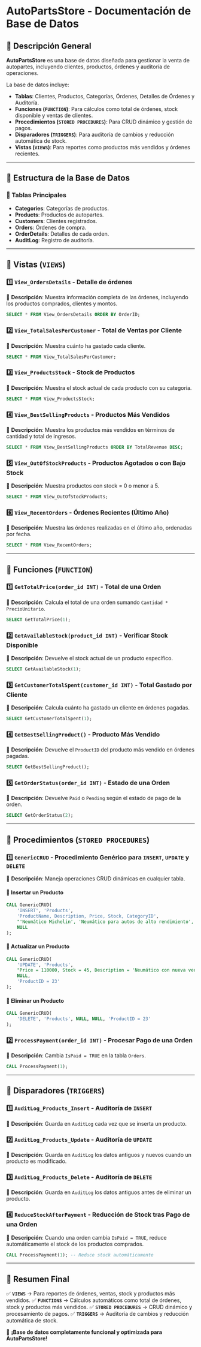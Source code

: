 # AutoPartsStore - Documentación de Base de Datos

## 📌 Descripción General
**AutoPartsStore** es una base de datos diseñada para gestionar la venta de autopartes, incluyendo clientes, productos, órdenes y auditoría de operaciones.

La base de datos incluye:
- **Tablas**: Clientes, Productos, Categorías, Órdenes, Detalles de Órdenes y Auditoría.
- **Funciones (`FUNCTION`)**: Para cálculos como total de órdenes, stock disponible y ventas de clientes.
- **Procedimientos (`STORED PROCEDURES`)**: Para CRUD dinámico y gestión de pagos.
- **Disparadores (`TRIGGERS`)**: Para auditoría de cambios y reducción automática de stock.
- **Vistas (`VIEWS`)**: Para reportes como productos más vendidos y órdenes recientes.

---

## 📂 Estructura de la Base de Datos

### 📌 Tablas Principales
- **Categories**: Categorías de productos.
- **Products**: Productos de autopartes.
- **Customers**: Clientes registrados.
- **Orders**: Órdenes de compra.
- **OrderDetails**: Detalles de cada orden.
- **AuditLog**: Registro de auditoría.

---

## 🔹 Vistas (`VIEWS`)

### **1️⃣ `View_OrdersDetails`** - Detalle de órdenes
📌 **Descripción**: Muestra información completa de las órdenes, incluyendo los productos comprados, clientes y montos.
```sql
SELECT * FROM View_OrdersDetails ORDER BY OrderID;
```

### **2️⃣ `View_TotalSalesPerCustomer`** - Total de Ventas por Cliente
📌 **Descripción**: Muestra cuánto ha gastado cada cliente.
```sql
SELECT * FROM View_TotalSalesPerCustomer;
```

### **3️⃣ `View_ProductsStock`** - Stock de Productos
📌 **Descripción**: Muestra el stock actual de cada producto con su categoría.
```sql
SELECT * FROM View_ProductsStock;
```

### **4️⃣ `View_BestSellingProducts`** - Productos Más Vendidos
📌 **Descripción**: Muestra los productos más vendidos en términos de cantidad y total de ingresos.
```sql
SELECT * FROM View_BestSellingProducts ORDER BY TotalRevenue DESC;
```

### **5️⃣ `View_OutOfStockProducts`** - Productos Agotados o con Bajo Stock
📌 **Descripción**: Muestra productos con stock = 0 o menor a 5.
```sql
SELECT * FROM View_OutOfStockProducts;
```

### **6️⃣ `View_RecentOrders`** - Órdenes Recientes (Último Año)
📌 **Descripción**: Muestra las órdenes realizadas en el último año, ordenadas por fecha.
```sql
SELECT * FROM View_RecentOrders;
```

---

## 🔹 Funciones (`FUNCTION`)

### **1️⃣ `GetTotalPrice(order_id INT)`** - Total de una Orden
📌 **Descripción**: Calcula el total de una orden sumando `Cantidad * PrecioUnitario`.
```sql
SELECT GetTotalPrice(1);
```

### **2️⃣ `GetAvailableStock(product_id INT)`** - Verificar Stock Disponible
📌 **Descripción**: Devuelve el stock actual de un producto específico.
```sql
SELECT GetAvailableStock(1);
```

### **3️⃣ `GetCustomerTotalSpent(customer_id INT)`** - Total Gastado por Cliente
📌 **Descripción**: Calcula cuánto ha gastado un cliente en órdenes pagadas.
```sql
SELECT GetCustomerTotalSpent(1);
```

### **4️⃣ `GetBestSellingProduct()`** - Producto Más Vendido
📌 **Descripción**: Devuelve el `ProductID` del producto más vendido en órdenes pagadas.
```sql
SELECT GetBestSellingProduct();
```

### **5️⃣ `GetOrderStatus(order_id INT)`** - Estado de una Orden
📌 **Descripción**: Devuelve `Paid` o `Pending` según el estado de pago de la orden.
```sql
SELECT GetOrderStatus(2);
```

---

## 🔹 Procedimientos (`STORED PROCEDURES`)

### **1️⃣ `GenericCRUD`** - Procedimiento Genérico para `INSERT`, `UPDATE` y `DELETE`
📌 **Descripción**: Maneja operaciones CRUD dinámicas en cualquier tabla.

#### **📌 Insertar un Producto**
```sql
CALL GenericCRUD(
    'INSERT', 'Products',
    'ProductName, Description, Price, Stock, CategoryID',
    "'Neumático Michelin', 'Neumático para autos de alto rendimiento', 120000, 50, 2",
    NULL
);
```

#### **📌 Actualizar un Producto**
```sql
CALL GenericCRUD(
    'UPDATE', 'Products',
    "Price = 110000, Stock = 45, Description = 'Neumático con nueva versión mejorada'",
    NULL,
    'ProductID = 23'
);
```

#### **📌 Eliminar un Producto**
```sql
CALL GenericCRUD(
    'DELETE', 'Products', NULL, NULL, 'ProductID = 23'
);
```

### **2️⃣ `ProcessPayment(order_id INT)`** - Procesar Pago de una Orden
📌 **Descripción**: Cambia `IsPaid = TRUE` en la tabla `Orders`.
```sql
CALL ProcessPayment(1);
```

---

## 🔹 Disparadores (`TRIGGERS`)

### **1️⃣ `AuditLog_Products_Insert`** - Auditoría de `INSERT`
📌 **Descripción**: Guarda en `AuditLog` cada vez que se inserta un producto.

### **2️⃣ `AuditLog_Products_Update`** - Auditoría de `UPDATE`
📌 **Descripción**: Guarda en `AuditLog` los datos antiguos y nuevos cuando un producto es modificado.

### **3️⃣ `AuditLog_Products_Delete`** - Auditoría de `DELETE`
📌 **Descripción**: Guarda en `AuditLog` los datos antiguos antes de eliminar un producto.

### **4️⃣ `ReduceStockAfterPayment`** - Reducción de Stock tras Pago de una Orden
📌 **Descripción**: Cuando una orden cambia `IsPaid = TRUE`, reduce automáticamente el stock de los productos comprados.

```sql
CALL ProcessPayment(1); -- Reduce stock automáticamente
```

---

## 📌 Resumen Final
✅ **`VIEWS`** → Para reportes de órdenes, ventas, stock y productos más vendidos.
✅ **`FUNCTIONS`** → Cálculos automáticos como total de órdenes, stock y productos más vendidos.
✅ **`STORED PROCEDURES`** → CRUD dinámico y procesamiento de pagos.
✅ **`TRIGGERS`** → Auditoría de cambios y reducción automática de stock.

🚀 **¡Base de datos completamente funcional y optimizada para AutoPartsStore!**